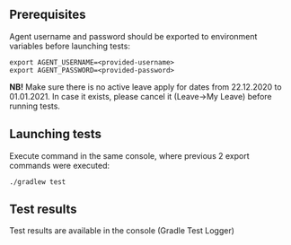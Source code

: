 ## Prerequisites

Agent username and password should be exported to environment 
variables before launching tests:

```
export AGENT_USERNAME=<provided-username>
export AGENT_PASSWORD=<provided-password>
```

**NB!** Make sure there is no active leave apply for dates from 22.12.2020
to 01.01.2021. In case it exists, please cancel it (Leave->My Leave) before running tests.


## Launching tests
Execute command in the same console, where previous 2 export commands were executed:

```
./gradlew test
```   
   
## Test results

Test results are available in the console (Gradle Test Logger)
